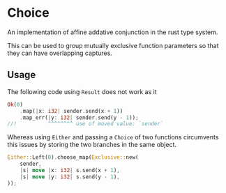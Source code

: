 # Choice

An implementation of affine addative conjunction in the rust type system.

This can be used to group mutually exclusive function parameters so that they can have overlapping captures.

## Usage

The following code using `Result` does not work as it

```rs
Ok(0)
    .map(|x: i32| sender.send(x + 1))
    .map_err(|y: i32| sender.send(y - 1));
//!          ^^^^^^^^ use of moved value: `sender`
```

Whereas using `Either` and passing a `Choice` of two functions circumvents this issues by storing the two branches in the same object.

```rs
Either::Left(0).choose_map(Exclusive::new(
    sender,
    |s| move |x: i32| s.send(x + 1),
    |s| move |y: i32| s.send(y - 1),
));
```
